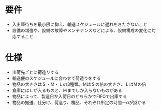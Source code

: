# 要件 #
  * 入出庫待ちを最小限に抑え、輸送スケジュールに遅れをきたさないこと
  * 設備の増強や、設備の故障やメンテナンスなどによる、設備構成の変化に対応すること

# 仕様 #
  * 出荷先ごとに荷造りする
  * 輸送便のスケジュールに合わせて荷造りをする
  * 物品の大きさはＳ・Ｍ・Ｌの3種類。ＭはＳの倍の大きさ、ＬはＭの倍
  * 倉庫にはＬが入るものと、Ｍまでしか入らないものがある
  * 物品によって、製造日か入荷日のどちらかでFIFOで出庫する
  * 物品の搬送、仕分け、荷造り、検品、それぞれ所定の時間＋αが掛かる